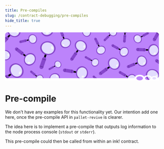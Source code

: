 ```yaml
---
title: Pre-compiles
slug: /contract-debugging/pre-compiles
hide_title: true
---
```


![Magnifying Glass Title Picture](/img/title/magnifying-glass.svg)

# Pre-compile

We don't have any examples for this functionality yet. 
Our intention add one here, once the pre-compile API in `pallet-revive`
is clearer.

The idea here is to implement a pre-compile that outputs log information
to the node process console (`stdout` or `stderr`).

This pre-compile could then be called from within an ink! contract.